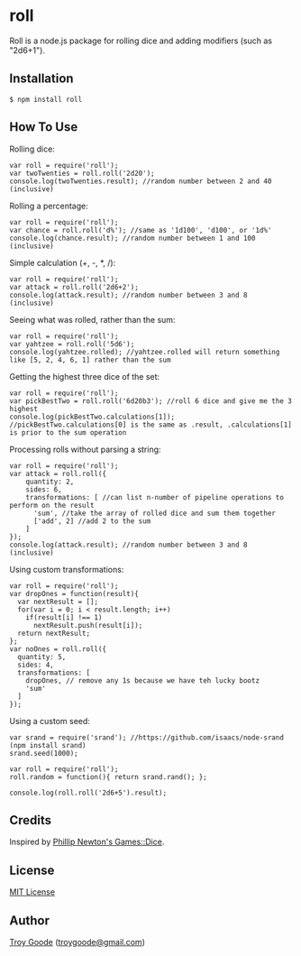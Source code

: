 # roll

Roll is a node.js package for rolling dice and adding modifiers (such as "2d6+1").

## Installation

    $ npm install roll

## How To Use

Rolling dice:

    var roll = require('roll');
    var twoTwenties = roll.roll('2d20');
    console.log(twoTwenties.result); //random number between 2 and 40 (inclusive)

Rolling a percentage:

    var roll = require('roll');
    var chance = roll.roll('d%'); //same as '1d100', 'd100', or '1d%'
    console.log(chance.result); //random number between 1 and 100 (inclusive)

Simple calculation (+, -, *, /):

    var roll = require('roll');
    var attack = roll.roll('2d6+2');
    console.log(attack.result); //random number between 3 and 8 (inclusive)

Seeing what was rolled, rather than the sum:

    var roll = require('roll');
    var yahtzee = roll.roll('5d6');
    console.log(yahtzee.rolled); //yahtzee.rolled will return something like [5, 2, 4, 6, 1] rather than the sum

Getting the highest three dice of the set:

    var roll = require('roll');
    var pickBestTwo = roll.roll('6d20b3'); //roll 6 dice and give me the 3 highest
    console.log(pickBestTwo.calculations[1]); //pickBestTwo.calculations[0] is the same as .result, .calculations[1] is prior to the sum operation

Processing rolls without parsing a string:

    var roll = require('roll');
    var attack = roll.roll({
        quantity: 2,
        sides: 6,
        transformations: [ //can list n-number of pipeline operations to perform on the result
          'sum', //take the array of rolled dice and sum them together
          ['add', 2] //add 2 to the sum
        ]
    });
    console.log(attack.result); //random number between 3 and 8 (inclusive)

Using custom transformations:

    var roll = require('roll');
    var dropOnes = function(result){
      var nextResult = [];
      for(var i = 0; i < result.length; i++)
        if(result[i] !== 1)
          nextResult.push(result[i]);
      return nextResult;
    };
    var noOnes = roll.roll({
      quantity: 5,
      sides: 4,
      transformations: [
        dropOnes, // remove any 1s because we have teh lucky bootz
        'sum'
      ]
    });

Using a custom seed:

    var srand = require('srand'); //https://github.com/isaacs/node-srand (npm install srand)
    srand.seed(1000);
    
    var roll = require('roll');
    roll.random = function(){ return srand.rand(); };
    
    console.log(roll.roll('2d6+5').result);

## Credits

Inspired by [Phillip Newton's Games::Dice](http://search.cpan.org/~pne/Games-Dice-0.02/Dice.pm).

## License

[MIT License](http://www.opensource.org/licenses/mit-license.php)

## Author

[Troy Goode](https://github.com/TroyGoode) ([troygoode@gmail.com](mailto:troygoode@gmail.com))